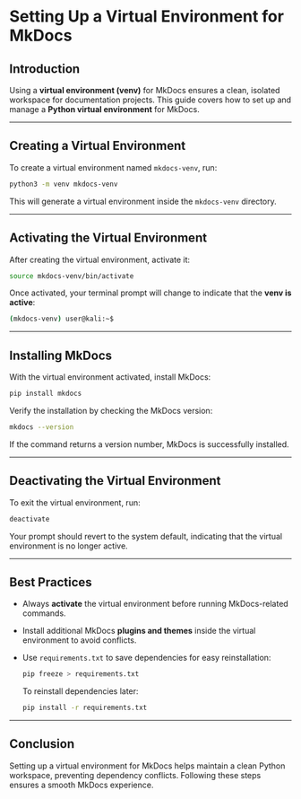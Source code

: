 # Setting Up a Virtual Environment for MkDocs

## Introduction
Using a **virtual environment (venv)** for MkDocs ensures a clean, isolated workspace for documentation projects. This guide covers how to set up and manage a **Python virtual environment** for MkDocs.

---

##  Creating a Virtual Environment
To create a virtual environment named `mkdocs-venv`, run:

```bash
python3 -m venv mkdocs-venv
```

This will generate a virtual environment inside the `mkdocs-venv` directory.

---

##  Activating the Virtual Environment
After creating the virtual environment, activate it:

```bash
source mkdocs-venv/bin/activate
```

Once activated, your terminal prompt will change to indicate that the **venv is active**:

```bash
(mkdocs-venv) user@kali:~$
```

---

##  Installing MkDocs
With the virtual environment activated, install MkDocs:

```bash
pip install mkdocs
```

Verify the installation by checking the MkDocs version:

```bash
mkdocs --version
```

If the command returns a version number, MkDocs is successfully installed.

---

##  Deactivating the Virtual Environment
To exit the virtual environment, run:

```bash
deactivate
```

Your prompt should revert to the system default, indicating that the virtual environment is no longer active.

---

##  Best Practices
- Always **activate** the virtual environment before running MkDocs-related commands.
- Install additional MkDocs **plugins and themes** inside the virtual environment to avoid conflicts.
- Use `requirements.txt` to save dependencies for easy reinstallation:

  ```bash
  pip freeze > requirements.txt
  ```

  To reinstall dependencies later:

  ```bash
  pip install -r requirements.txt
  ```

---

## Conclusion
Setting up a virtual environment for MkDocs helps maintain a clean Python workspace, preventing dependency conflicts. Following these steps ensures a smooth MkDocs experience.


